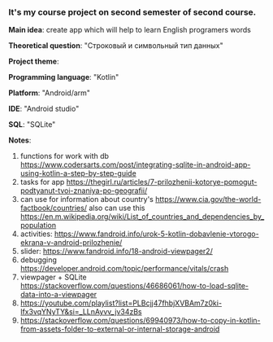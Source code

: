 
### It's my course project on second semester of second course.

**Main idea**: create app which will help to learn English programers words

**Theoretical question**: "Строковый и символьный тип данных"

**Project theme**:

**Programming language**: "Kotlin"

**Platform**: "Android/arm"

**IDE**: "Android studio"

**SQL**: "SQLite"

   
**Notes**:
1. functions for work with db 
https://www.codersarts.com/post/integrating-sqlite-in-android-app-using-kotlin-a-step-by-step-guide
2. tasks for app https://thegirl.ru/articles/7-prilozhenii-kotorye-pomogut-podtyanut-tvoi-znaniya-po-geografii/
3. can use for information about country's https://www.cia.gov/the-world-factbook/countries/
also can use this https://en.m.wikipedia.org/wiki/List_of_countries_and_dependencies_by_population
4. activities: https://www.fandroid.info/urok-5-kotlin-dobavlenie-vtorogo-ekrana-v-android-prilozhenie/
5. slider: https://www.fandroid.info/18-android-viewpager2/
6. debugging https://developer.android.com/topic/performance/vitals/crash
7. viewpager + SQLite https://stackoverflow.com/questions/46686061/how-to-load-sqlite-data-into-a-viewpager
8. https://youtube.com/playlist?list=PLBcjj47fhbjXVBAm7z0ki-lfx3vqYNyTY&si=_LLnAyvv_jv34zBs
9. https://stackoverflow.com/questions/69940973/how-to-copy-in-kotlin-from-assets-folder-to-external-or-internal-storage-android

